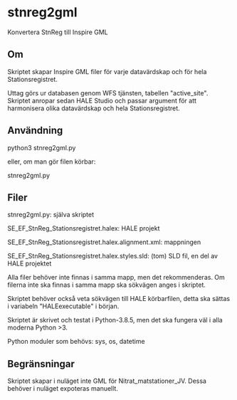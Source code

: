 # stnreg2gml
Konvertera StnReg till Inspire GML

## Om

Skriptet skapar Inspire GML filer för varje datavärdskap och för hela Stationsregistret. 

Uttag görs ur databasen genom WFS tjänsten, tabellen "active_site". Skriptet anropar sedan HALE Studio och passar argument för att harmonisera olika datavärdskap och hela Stationsregistret. 


## Användning

python3 stnreg2gml.py

eller, om man gör filen körbar:

stnreg2gml.py 



## Filer

stnreg2gml.py: själva skriptet

SE_EF_StnReg_Stationsregistret.halex: HALE projekt

SE_EF_StnReg_Stationsregistret.halex.alignment.xml: mappningen

SE_EF_StnReg_Stationsregistret.halex.styles.sld: (tom) SLD fil, en del av HALE projektet


Alla filer behöver inte finnas i samma mapp, men det rekommenderas. Om filerna inte ska finnas i samma mapp ska sökvägen anges i skriptet.

Skriptet behöver också veta sökvägen till HALE körbarfilen, detta ska sättas i variabeln "HALEexecutable" i början.

Skriptet är skrivet och testat i Python-3.8.5, men det ska fungera väl i alla moderna Python >3.

Python moduler som behövs: sys, os, datetime


## Begränsningar
Skriptet skapar i nuläget inte GML för Nitrat_matstationer_JV. Dessa behöver i nuläget expoteras manuellt.
